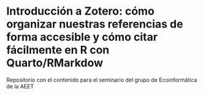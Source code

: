 # Introducción a Zotero: cómo organizar nuestras referencias de forma accesible y cómo citar fácilmente en R con Quarto/RMarkdow
Repositorio con el contenido para el seminario del grupo de Ecoinformática de la AEET
